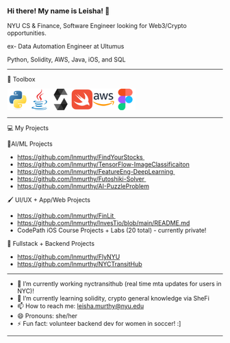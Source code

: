 ### Hi there! My name is Leisha! 👋 

NYU CS & Finance, Software Engineer looking for Web3/Crypto opportunities.  

ex- Data Automation Engineer at Ultumus 

Python, Solidity, AWS, Java, iOS, and SQL

<!--
**lnmurthy/lnmurthy** is a ✨ _special_ ✨ repository because its `README.md` (this file) appears on your GitHub profile.



Here are some ideas to get you started:

  - 🔭 I’m currently working on ...
  - 🌱 I’m currently learning ...
  - 👯 I’m looking to collaborate on ...
  - 🤔 I’m looking for help with ...
  - 💬 Ask me about ...
  - 📫 How to reach me: ...
  - 😄 Pronouns: ...
  - ⚡ Fun fact: ...
  -->
---
🧰 Toolbox

<img src= "https://github.com/devicons/devicon/blob/master/icons/python/python-original.svg" alt="pythonlogo" width = "50" height = "50"><img src= "https://github.com/devicons/devicon/blob/master/icons/java/java-original.svg" alt="javalogo" width = "50" height = "50"><img src= "https://github.com/devicons/devicon/blob/master/icons/solidity/solidity-original.svg" alt="soliditylogo" width = "50" height = "50"><img src= "https://github.com/devicons/devicon/blob/master/icons/swift/swift-original.svg" alt="swiftlogo" width = "50" height = "50"><img src= "https://github.com/devicons/devicon/blob/master/icons/amazonwebservices/amazonwebservices-original-wordmark.svg" alt="awslogo" width = "50" height = "50"><img src= "https://github.com/devicons/devicon/blob/master/icons/figma/figma-original.svg" alt="figmalogo" width = "50" height = "50">

--- 

💻 My Projects 

🧠AI/ML Projects 
* https://github.com/lnmurthy/FindYourStocks 
* https://github.com/lnmurthy/TensorFlow-ImageClassificaiton
* https://github.com/lnmurthy/FeatureEng-DeepLearning 
* https://github.com/lnmurthy/Futoshiki-Solver 
* https://github.com/lnmurthy/AI-PuzzleProblem



🖌️ UI/UX + App/Web Projects 
* https://github.com/lnmurthy/FinLit 
* https://github.com/lnmurthy/InvesTio/blob/main/README.md
* CodePath iOS Course Projects + Labs (20 total) - currently private! 



🥞 Fullstack + Backend Projects  
* https://github.com/lnmurthy/FlyNYU
* https://github.com/lnmurthy/NYCTransitHub

--- 

  - 🔭 I’m currently working nyctransithub (real time mta updates for users in NYC)!
  - 🌱 I’m currently learning solidity, crypto general knowledge via SheFi
  - 📫 How to reach me: leisha.murthy@nyu.edu
  - 😄 Pronouns: she/her
  - ⚡ Fun fact: volunteer backend dev for women in soccer! :]
--- 
